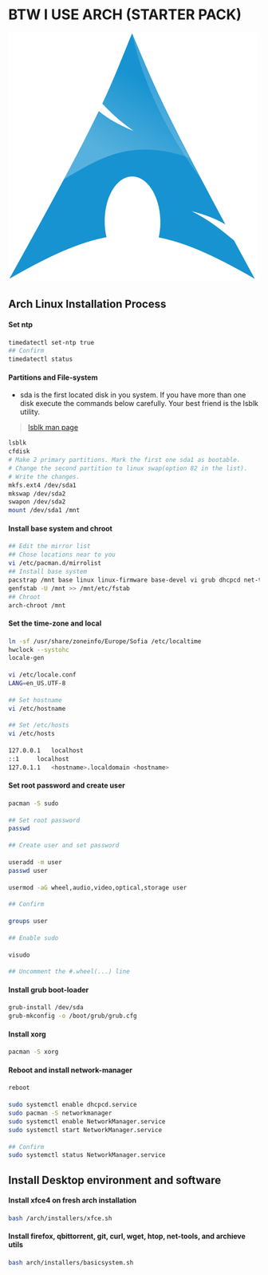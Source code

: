 # BTW I USE ARCH (STARTER PACK)

![arch](./img/arch.png)

## Arch Linux Installation Process

#### Set ntp

```bash
timedatectl set-ntp true
## Confirm
timedatectl status
```

#### Partitions and File-system

- sda is the first located disk in you system. If you have more than one disk execute the commands below carefully. Your best friend is the lsblk utility.

> [lsblk man page](http://man7.org/linux/man-pages/man8/lsblk.8.html)

```bash
lsblk
cfdisk
# Make 2 primary partitions. Mark the first one sda1 as bootable.
# Change the second partition to linux swap(option 82 in the list).
# Write the changes.
mkfs.ext4 /dev/sda1
mkswap /dev/sda2
swapon /dev/sda2
mount /dev/sda1 /mnt
```

#### Install base system and chroot

```bash
## Edit the mirror list
## Chose locations near to you
vi /etc/pacman.d/mirrolist
## Install base system
pacstrap /mnt base linux linux-firmware base-devel vi grub dhcpcd net-tools iproute2
genfstab -U /mnt >> /mnt/etc/fstab
## Chroot
arch-chroot /mnt
```

#### Set the time-zone and local

```bash
ln -sf /usr/share/zoneinfo/Europe/Sofia /etc/localtime
hwclock --systohc
locale-gen

vi /etc/locale.conf
LANG=en_US.UTF-8

## Set hostname
vi /etc/hostname

## Set /etc/hosts
vi /etc/hosts

127.0.0.1	localhost
::1		localhost
127.0.1.1	<hostname>.localdomain <hostname>
```

#### Set root password and create user

```bash
pacman -S sudo

## Set root password
passwd

## Create user and set password

useradd -m user
passwd user

usermod -aG wheel,audio,video,optical,storage user

## Confirm

groups user

## Enable sudo

visudo

## Uncomment the #.wheel(...) line
```

#### Install grub boot-loader

```bash
grub-install /dev/sda
grub-mkconfig -o /boot/grub/grub.cfg
```

#### Install xorg

```bash
pacman -S xorg
```

#### Reboot and install network-manager

```bash
reboot

sudo systemctl enable dhcpcd.service
sudo pacman -S networkmanager
sudo systemctl enable NetworkManager.service
sudo systemctl start NetworkManager.service

## Confirm
sudo systemctl status NetworkManager.service
```

## Install Desktop environment and software

#### Install xfce4 on fresh arch installation

```bash
bash /arch/installers/xfce.sh
```

#### Install firefox, qbittorrent, git, curl, wget, htop, net-tools, and archieve utils

```bash
bash arch/installers/basicsystem.sh
```
